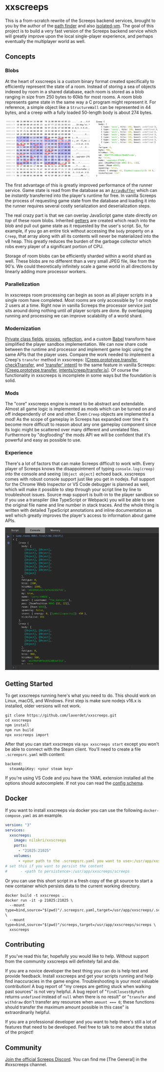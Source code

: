 # xxscreeps

This is a from-scratch rewrite of the Screeps backend services, brought to you by the author of
the [path finder](https://github.com/screeps/driver/blob/master/native/src/pf.cc) and also
[isolated-vm](https://github.com/laverdet/isolated-vm). The goal of this project is to build a very
fast version of the Screeps backend service which will greatly improve upon the local single-player
experience, and perhaps eventually the multiplayer world as well.


## Concepts

### Blobs
At the heart of xxscreeps is a custom binary format created specifically to efficiently represent
the state of a room. Instead of storing a sea of objects indexed by room in a shared database, each
room is stored as a blob ranging in size from 250 bytes to 60kb for most rooms. A room blob
represents game state in the same way a C program might represent it. For reference, a simple object
like a `StructureWall` can be represented in 44 bytes, and a creep with a fully loaded
50-length body is about 274 bytes.

![Hex Dump](./docs/room-hex.png)

The first advantage of this is greatly improved performance of the runner service. Game state is
read from the database as an
[`ArrayBuffer`](https://developer.mozilla.org/en-US/docs/Web/JavaScript/Reference/Global_Objects/ArrayBuffer)
which can be *instantly* transferred into the player's runtime for free. In vanilla Screeps the
process of requesting game state from the database and loading it into the runner requires several
costly serialization and deserialization steps.

The real crazy part is that we can overlay JavaScript game state directly *on top* of these room
blobs. Inherited [getters](https://developer.mozilla.org/en-US/docs/Web/JavaScript/Reference/Functions/get)
are created which reach into the blob and pull out game state as it requested by the user's script.
So, for example, if you go an entire tick without accessing the `body` property on a `Creep`, that
array along with all its contents will never be materialized into the v8 heap. This greatly reduces
the burden of the garbage collector which robs every player of a significant portion of CPU.

Storage of room blobs can be efficiently sharded within a world shard as well. These blobs are no
different than a very small JPEG file, like from the 90's. We could theoretically infinitely scale a
game world in all directions by linearly adding more processor workers.

### Parallelization
In xxscreeps room processing can begin as soon as all player scripts in a single room have
completed. Most rooms are only accessible by 1 or *maybe* 2 users at a time. Right now in vanilla
Screeps the processor service just sits around doing nothing until *all* player scripts are done. By
overlapping running and processing we can improve scalability of a world shard.

### Modernization
[Private class
fields](https://developer.mozilla.org/en-US/docs/Web/JavaScript/Reference/Classes/Private_class_fields),
[proxies](https://developer.mozilla.org/en-US/docs/Web/JavaScript/Reference/Global_Objects/Proxy),
[reflection](https://developer.mozilla.org/en-US/docs/Web/JavaScript/Reference/Global_Objects/Reflect),
and a custom [Babel](https://babeljs.io/) transform have simplified the player sandbox
implementation. We can now share code between the runtime and processor and implement game logic
using the same APIs that the player uses. Compare the work needed to implement a Creep's `transfer`
method in xxscreeps:
[[Creep.prototype.transfer](https://github.com/laverdet/xxscreeps/blob/4fd2b89528b6e270f4ae45b810d1a464cdc285fd/src/mods/creep/creep.ts#L299-L307),
[checkTransfer](https://github.com/laverdet/xxscreeps/blob/4fd2b89528b6e270f4ae45b810d1a464cdc285fd/src/mods/creep/creep.ts#L396-L408),
and ['transfer'
intent](https://github.com/laverdet/xxscreeps/blob/4fd2b89528b6e270f4ae45b810d1a464cdc285fd/src/mods/creep/processor.ts#L72-L79)]
to the same feature in vanilla Screeps:
[[Creep.prototype.transfer](https://github.com/screeps/engine/blob/78631905d975700d02786d9b666b9f97b1f6f8f9/src/game/creeps.js#L428-L491),
[intents/creep/transfer.js](https://github.com/screeps/engine/blob/78631905d975700d02786d9b666b9f97b1f6f8f9/src/processor/intents/creeps/transfer.js)].
Of course the functionality in xxscreeps is incomplete in some ways but the foundation is solid.

### Mods
The "core" xxscreeps engine is meant to be abstract and extendable. Almost all game logic is
implemented as mods which can be turned on and off independently of one and other. Even `Creep`
objects are implemented a mod! As the scope of gameplay in Screeps has expanded over time it's
become more difficult to reason about any one gameplay component since its logic might be scattered
over many different and unrelated files. Furthermore by "dogfooding" the mods API we will be
confident that it's powerful and easy as possible to use.

### Experience
There's a lot of factors that can make Screeps difficult to work with. Every player of Screeps knows
the disappointment of typing `console.log(creep)` into the console and seeing `[Object object]`
echoed back. xxscreeps comes with robust console support just like you get in nodejs. Full support
for the Chrome Web Inspector or VS Code debugger is planned as well, which will make it possible to
step through your script line by line to troubleshoot issues. Source map support is built-in to the
player sandbox so if you use a transpiler (like TypeScript or Webpack) you will be able to see the
original file name and line number in stack traces. And the whole thing is written with detailed
TypeScript annotations and inline documentation as well which greatly improves the player's access
to information about game APIs.

![Console Example](./docs/console-demo.png)


## Getting Started

To get xxscreeps running here's what you need to do. This should work on Linux, macOS, and Windows.
First step is make sure nodejs v16.x is installed, older versions will not work.
```
git clone https://github.com/laverdet/xxscreeps.git
cd xxscreeps
npm install
npm run build
npx xxscreeps import
```

After that you can start xxscreeps via `npx xxscreeps start` except you won't be able to connect
with the Steam client. You'll need to create a file `.screepsrc.yaml` with content:
```
backend:
  steamApiKey: <your steam key>
```

If you're using VS Code and you have the YAML extension installed all the options should
autocomplete. If not you can read the [config
schema](https://github.com/laverdet/xxscreeps/blob/main/src/config/schema.ts).

## Docker

If you want to install xxscreeps via docker you can use the following `docker-compose.yaml` as an
example.
```yaml
version: "3"
services:
  xxscreeps:
    image: nilskri/xxscreeps
    ports:
      - "21025:21025"
    volumes:
      - <your path to the .screepsrc.yaml you want to use>:/usr/app/xxscreeps/.screepsrc.yaml
# set this if you want to persist the content
#      - <path to persistence>:/usr/app/xxscreeps/screeps
```

Or you can use this short script in a fresh copy of the git source to start a new container which
persists data to the current working directory.
```
docker build -t xxscreeps .
docker run -it -p 21025:21025 \
  --mount type=bind,source="$(pwd)"/.screepsrc.yaml,target=/usr/app/xxscreeps/.screepsrc.yaml \
  --mount type=bind,source="$(pwd)"/screeps,target=/usr/app/xxscreeps/screeps \
  xxscreeps
```


## Contributing

If you've read this far, hopefully you would like to help. Without support from the community
xxscreeps will definitely fail and die.

If you are a novice developer the best thing you can do is help test and provide feedback. Install
xxscreeps and get your scripts running and help find inaccuracies in the game engine.
Troubleshooting is your most valuable contribution! A bug report of "my creeps are getting stuck
when walking past sources" is not very helpful. A bug report of "`findClosestByPath` returns
`undefined` instead of `null` when there is no result" or "`transfer` and `withdraw` don't transfer
any resources when `amount === 0`; these functions should transfer the maximum amount possible in
this case" is extraordinarily helpful.

If you are a professional developer and you want to help there's still a lot of features that need
to be developed. Feel free to talk to me about the status of the project!


## Community

[Join the official Screeps Discord](https://discord.gg/hTyDafdK). You can find me [The General] in
the #xxscreeps channel.
